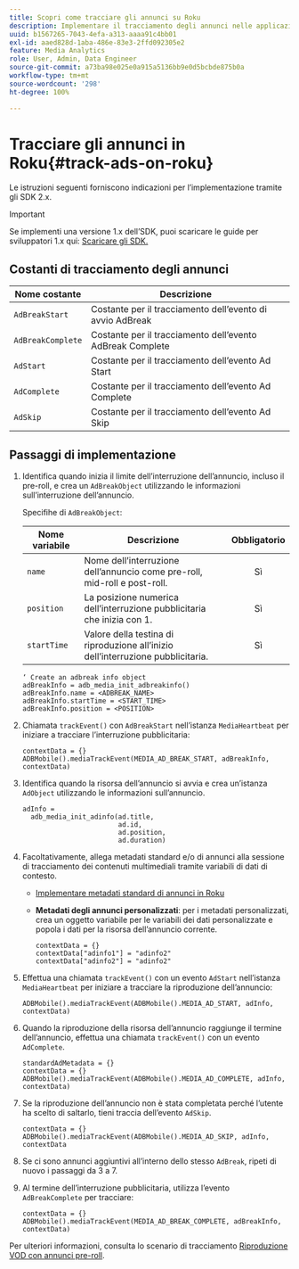 ```yaml
---
title: Scopri come tracciare gli annunci su Roku
description: Implementare il tracciamento degli annunci nelle applicazioni Roku utilizzando Media SDK.
uuid: b1567265-7043-4efa-a313-aaaa91c4bb01
exl-id: aaed828d-1aba-486e-83e3-2ffd092305e2
feature: Media Analytics
role: User, Admin, Data Engineer
source-git-commit: a73ba98e025e0a915a5136bb9e0d5bcbde875b0a
workflow-type: tm+mt
source-wordcount: '298'
ht-degree: 100%

---
```


# Tracciare gli annunci in Roku{#track-ads-on-roku}

Le istruzioni seguenti forniscono indicazioni per l’implementazione tramite gli SDK 2.x.

>[!IMPORTANT]
>
>Se implementi una versione 1.x dell’SDK, puoi scaricare le guide per sviluppatori 1.x qui: [Scaricare gli SDK.](/help/getting-started/download-sdks.md)

## Costanti di tracciamento degli annunci

| Nome costante | Descrizione   |
|---|---|
| `AdBreakStart` | Costante per il tracciamento dell’evento di avvio AdBreak |
| `AdBreakComplete` | Costante per il tracciamento dell’evento AdBreak Complete |
| `AdStart` | Costante per il tracciamento dell’evento Ad Start |
| `AdComplete` | Costante per il tracciamento dell’evento Ad Complete |
| `AdSkip` | Costante per il tracciamento dell’evento Ad Skip |

## Passaggi di implementazione

1. Identifica quando inizia il limite dell’interruzione dell’annuncio, incluso il pre-roll, e crea un `AdBreakObject` utilizzando le informazioni sull’interruzione dell’annuncio.

   Specifihe di `AdBreakObject`:

   | Nome variabile | Descrizione | Obbligatorio |
   | --- | --- | :---: |
   | `name` | Nome dell’interruzione dell’annuncio come pre-roll, mid-roll e post-roll. | Sì |
   | `position` | La posizione numerica dell’interruzione pubblicitaria che inizia con 1. | Sì |
   | `startTime` | Valore della testina di riproduzione all’inizio dell’interruzione pubblicitaria. | Sì |

   ```
   ‘ Create an adbreak info object
   adBreakInfo = adb_media_init_adbreakinfo()
   adBreakInfo.name = <ADBREAK_NAME>
   adBreakInfo.startTime = <START_TIME>
   adBreakInfo.position = <POSITION>
   ```

1. Chiamata `trackEvent()` con `AdBreakStart` nell’istanza `MediaHeartbeat` per iniziare a tracciare l’interruzione pubblicitaria:

   ```
   contextData = {}
   ADBMobile().mediaTrackEvent(MEDIA_AD_BREAK_START, adBreakInfo, contextData)
   ```

1. Identifica quando la risorsa dell’annuncio si avvia e crea un’istanza `AdObject` utilizzando le informazioni sull’annuncio.

   ```
   adInfo =  
     adb_media_init_adinfo(ad.title,  
                           ad.id,  
                           ad.position,  
                           ad.duration)
   ```

1. Facoltativamente, allega metadati standard e/o di annunci alla sessione di tracciamento dei contenuti multimediali tramite variabili di dati di contesto.

   * [Implementare metadati standard di annunci in Roku](/help/use-cases/track-ads/impl-std-ad-metadata/impl-std-ad-metadata-roku.md)
   * **Metadati degli annunci personalizzati**: per i metadati personalizzati, crea un oggetto variabile per le variabili dei dati personalizzate e popola i dati per la risorsa dell’annuncio corrente.

     ```
     contextData = {}
     contextData["adinfo1"] = "adinfo2"
     contextData["adinfo2"] = "adinfo2"
     ```

1. Effettua una chiamata `trackEvent()` con un evento `AdStart` nell’istanza `MediaHeartbeat` per iniziare a tracciare la riproduzione dell’annuncio:

   ```
   ADBMobile().mediaTrackEvent(ADBMobile().MEDIA_AD_START, adInfo, contextData)
   ```

1. Quando la riproduzione della risorsa dell’annuncio raggiunge il termine dell’annuncio, effettua una chiamata `trackEvent()` con un evento `AdComplete`.

   ```
   standardAdMetadata = {}
   contextData = {}
   ADBMobile().mediaTrackEvent(ADBMobile().MEDIA_AD_COMPLETE, adInfo, contextData)
   ```

1. Se la riproduzione dell’annuncio non è stata completata perché l’utente ha scelto di saltarlo, tieni traccia dell’evento `AdSkip`.

   ```
   contextData = {}
   ADBMobile().mediaTrackEvent(ADBMobile().MEDIA_AD_SKIP, adInfo, contextData
   ```

1. Se ci sono annunci aggiuntivi all’interno dello stesso `AdBreak`, ripeti di nuovo i passaggi da 3 a 7.
1. Al termine dell’interruzione pubblicitaria, utilizza l’evento `AdBreakComplete` per tracciare:

   ```
   contextData = {}
   ADBMobile().mediaTrackEvent(MEDIA_AD_BREAK_COMPLETE, adBreakInfo, contextData)
   ```

Per ulteriori informazioni, consulta lo scenario di tracciamento [Riproduzione VOD con annunci pre-roll](/help/use-cases/tracking-scenarios/vod-preroll-ads.md).
